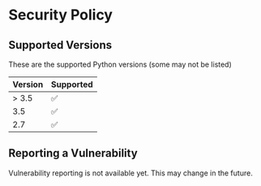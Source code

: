 # Security Policy

## Supported Versions

These are the supported Python versions (some may not be listed)

| Version | Supported          |
| ------- | ------------------ |
| > 3.5   | :white_check_mark: |
| 3.5     | :white_check_mark: |
| 2.7     | :white_check_mark: |

## Reporting a Vulnerability

Vulnerability reporting is not available yet. This may change in the future.
